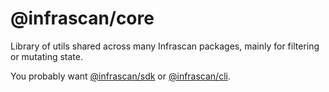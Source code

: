# @infrascan/core

Library of utils shared across many Infrascan packages, mainly for filtering or mutating state. 

You probably want [@infrascan/sdk](../sdk) or [@infrascan/cli](../cli).